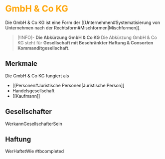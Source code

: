 # <font color = "orange">GmbH & Co KG</font>
Die GmbH & Co KG ist eine Form der [[Unternehmen#Systematisierung von Unternehmen nach der Rechtsform#Mischformen|Mischformen]].

>[!INFO]- **Die Abkürzung GmbH & Co KG**
>Die Abkürzung GmbH & Co KG steht für **Gesellschaft mit Beschränkter Haftung & Consorten Kommanditgesellschaft**.
## Merkmale
Die GmbH & Co KG fungiert als 
- [[Personen#Juristische Personen|Juristische Person]]
- Handelsgesellschaft
- [[Kaufmann]]
## Gesellschafter
WerkannGesellschafterSein
## Haftung
WerHaftetWie
#tbcompleted 